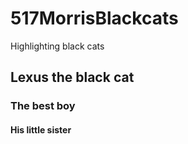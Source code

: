 # 517MorrisBlackcats
 Highlighting black cats

## Lexus the black cat

### The best boy

#### His little sister
